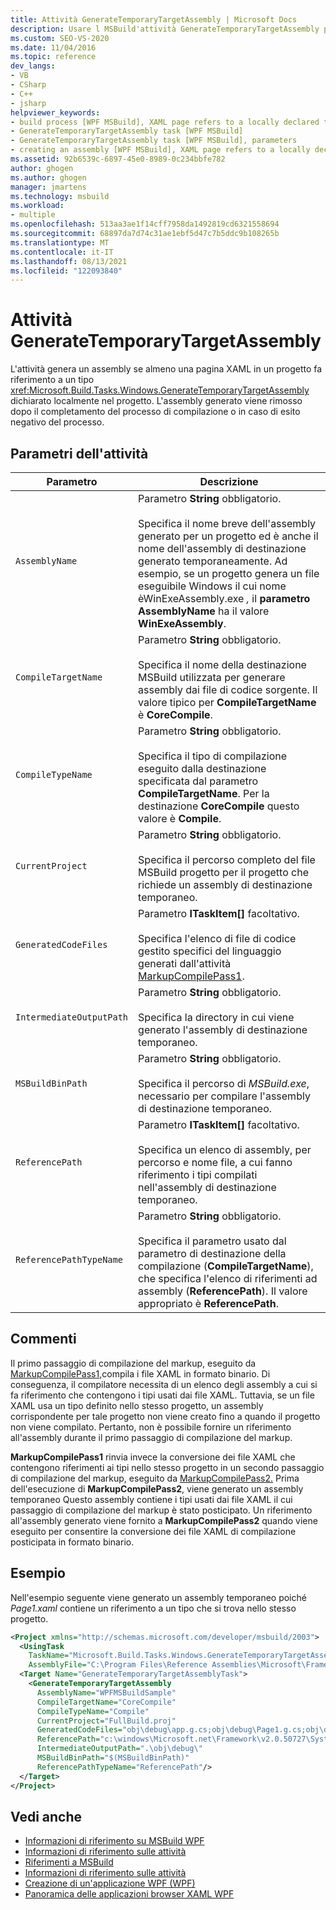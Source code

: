 ```yaml
---
title: Attività GenerateTemporaryTargetAssembly | Microsoft Docs
description: Usare l MSBuild'attività GenerateTemporaryTargetAssembly per generare un assembly se un progetto fa riferimento a un tipo dichiarato localmente.
ms.custom: SEO-VS-2020
ms.date: 11/04/2016
ms.topic: reference
dev_langs:
- VB
- CSharp
- C++
- jsharp
helpviewer_keywords:
- build process [WPF MSBuild], XAML page refers to a locally declared type
- GenerateTemporaryTargetAssembly task [WPF MSBuild]
- GenerateTemporaryTargetAssembly task [WPF MSBuild], parameters
- creating an assembly [WPF MSBuild], XAML page refers to a locally declared type
ms.assetid: 92b6539c-6897-45e0-8989-0c234bbfe782
author: ghogen
ms.author: ghogen
manager: jmartens
ms.technology: msbuild
ms.workload:
- multiple
ms.openlocfilehash: 513aa3ae1f14cff7958da1492819cd6321558694
ms.sourcegitcommit: 68897da7d74c31ae1ebf5d47c7b5ddc9b108265b
ms.translationtype: MT
ms.contentlocale: it-IT
ms.lasthandoff: 08/13/2021
ms.locfileid: "122093840"
---
```

# <a name="generatetemporarytargetassembly-task"></a>Attività GenerateTemporaryTargetAssembly

L'attività genera un assembly se almeno una pagina XAML in un progetto fa riferimento a un tipo <xref:Microsoft.Build.Tasks.Windows.GenerateTemporaryTargetAssembly> dichiarato localmente nel progetto. L'assembly generato viene rimosso dopo il completamento del processo di compilazione o in caso di esito negativo del processo.

## <a name="task-parameters"></a>Parametri dell'attività

| Parametro | Descrizione |
|--------------------------| - |
| `AssemblyName` | Parametro **String** obbligatorio.<br /><br /> Specifica il nome breve dell'assembly generato per un progetto ed è anche il nome dell'assembly di destinazione generato temporaneamente. Ad esempio, se un progetto genera un file eseguibile Windows il cui nome èWinExeAssembly.exe *,* il **parametro AssemblyName** ha il valore **WinExeAssembly**. |
| `CompileTargetName` | Parametro **String** obbligatorio.<br /><br /> Specifica il nome della destinazione MSBuild utilizzata per generare assembly dai file di codice sorgente. Il valore tipico per **CompileTargetName** è **CoreCompile**. |
| `CompileTypeName` | Parametro **String** obbligatorio.<br /><br /> Specifica il tipo di compilazione eseguito dalla destinazione specificata dal parametro **CompileTargetName**. Per la destinazione **CoreCompile** questo valore è **Compile**. |
| `CurrentProject` | Parametro **String** obbligatorio.<br /><br /> Specifica il percorso completo del file MSBuild progetto per il progetto che richiede un assembly di destinazione temporaneo. |
| `GeneratedCodeFiles` | Parametro **ITaskItem[]** facoltativo.<br /><br /> Specifica l'elenco di file di codice gestito specifici del linguaggio generati dall'attività [MarkupCompilePass1](../msbuild/markupcompilepass1-task.md). |
| `IntermediateOutputPath` | Parametro **String** obbligatorio.<br /><br /> Specifica la directory in cui viene generato l'assembly di destinazione temporaneo. |
| `MSBuildBinPath` | Parametro **String** obbligatorio.<br /><br /> Specifica il percorso di *MSBuild.exe*, necessario per compilare l'assembly di destinazione temporaneo. |
| `ReferencePath` | Parametro **ITaskItem[]** facoltativo.<br /><br /> Specifica un elenco di assembly, per percorso e nome file, a cui fanno riferimento i tipi compilati nell'assembly di destinazione temporaneo. |
| `ReferencePathTypeName` | Parametro **String** obbligatorio.<br /><br /> Specifica il parametro usato dal parametro di destinazione della compilazione (**CompileTargetName**), che specifica l'elenco di riferimenti ad assembly (**ReferencePath**). Il valore appropriato è **ReferencePath**. |

## <a name="remarks"></a>Commenti

Il primo passaggio di compilazione del markup, eseguito da [MarkupCompilePass1,](../msbuild/markupcompilepass1-task.md)compila i file XAML in formato binario. Di conseguenza, il compilatore necessita di un elenco degli assembly a cui si fa riferimento che contengono i tipi usati dai file XAML. Tuttavia, se un file XAML usa un tipo definito nello stesso progetto, un assembly corrispondente per tale progetto non viene creato fino a quando il progetto non viene compilato. Pertanto, non è possibile fornire un riferimento all'assembly durante il primo passaggio di compilazione del markup.

**MarkupCompilePass1** rinvia invece la conversione dei file XAML che contengono riferimenti ai tipi nello stesso progetto in un secondo passaggio di compilazione del markup, eseguito da [MarkupCompilePass2.](../msbuild/markupcompilepass2-task.md) Prima dell'esecuzione di **MarkupCompilePass2**, viene generato un assembly temporaneo Questo assembly contiene i tipi usati dai file XAML il cui passaggio di compilazione del markup è stato posticipato. Un riferimento all'assembly generato viene fornito a **MarkupCompilePass2** quando viene eseguito per consentire la conversione dei file XAML di compilazione posticipata in formato binario.

## <a name="example"></a>Esempio

Nell'esempio seguente viene generato un assembly temporaneo poiché *Page1.xaml* contiene un riferimento a un tipo che si trova nello stesso progetto.

```xml
<Project xmlns="http://schemas.microsoft.com/developer/msbuild/2003">
  <UsingTask
    TaskName="Microsoft.Build.Tasks.Windows.GenerateTemporaryTargetAssembly"
    AssemblyFile="C:\Program Files\Reference Assemblies\Microsoft\Framework\v3.0\PresentationBuildTasks.dll" />
  <Target Name="GenerateTemporaryTargetAssemblyTask">
    <GenerateTemporaryTargetAssembly
      AssemblyName="WPFMSBuildSample"
      CompileTargetName="CoreCompile"
      CompileTypeName="Compile"
      CurrentProject="FullBuild.proj"
      GeneratedCodeFiles="obj\debug\app.g.cs;obj\debug\Page1.g.cs;obj\debug\Page2.g.cs"
      ReferencePath="c:\windows\Microsoft.net\Framework\v2.0.50727\System.dll;C:\Program Files\Reference Assemblies\Microsoft\WinFx\v3.0\PresentationCore.dll;C:\Program Files\Reference Assemblies\Microsoft\WinFx\v3.0\PresentationFramework.dll;C:\Program Files\Reference Assemblies\Microsoft\WinFx\v3.0\WindowsBase.dll"
      IntermediateOutputPath=".\obj\debug\"
      MSBuildBinPath="$(MSBuildBinPath)"
      ReferencePathTypeName="ReferencePath"/>
  </Target>
</Project>
```

## <a name="see-also"></a>Vedi anche

- [Informazioni di riferimento su MSBuild WPF](../msbuild/wpf-msbuild-reference.md)
- [Informazioni di riferimento sulle attività](../msbuild/wpf-msbuild-task-reference.md)
- [Riferimenti a MSBuild](../msbuild/msbuild-reference.md)
- [Informazioni di riferimento sulle attività](../msbuild/msbuild-task-reference.md)
- [Creazione di un'applicazione WPF (WPF)](/dotnet/framework/wpf/app-development/building-a-wpf-application-wpf)
- [Panoramica delle applicazioni browser XAML WPF](/dotnet/framework/wpf/app-development/wpf-xaml-browser-applications-overview)
